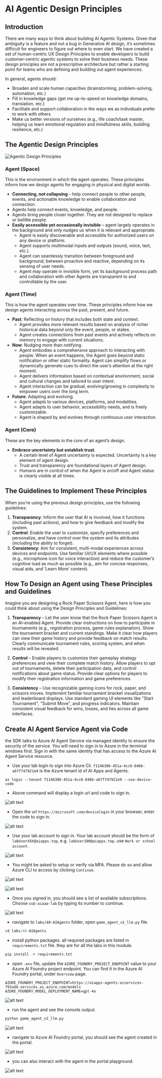 # AI Agentic Design Principles

## Introduction

There are many ways to think about building AI Agentic Systems. Given that ambiguity is a feature and not a bug in Generative AI design, it’s sometimes difficult for engineers to figure out where to even start. We have created a set of human-centric UX Design Principles to enable developers to build customer-centric agentic systems to solve their business needs. These design principles are not a prescriptive architecture but rather a starting point for teams who are defining and building out agent experiences.

In general, agents should:

- Broaden and scale human capacities (brainstorming, problem-solving, automation, etc.)
- Fill in knowledge gaps (get me up-to-speed on knowledge domains, translation, etc.)
- Facilitate and support collaboration in the ways we as individuals prefer to work with others
- Make us better versions of ourselves (e.g., life coach/task master, helping us learn emotional regulation and mindfulness skills, building resilience, etc.)

## The Agentic Design Principles

![Agentic Design Principles](./images/agentic-design-principles.png)

### Agent (Space)

This is the environment in which the agent operates. These principles inform how we design agents for engaging in physical and digital worlds.

- **Connecting, not collapsing** – help connect people to other people, events, and actionable knowledge to enable collaboration and connection.
- Agents help connect events, knowledge, and people.
- Agents bring people closer together. They are not designed to replace or belittle people.
- **Easily accessible yet occasionally invisible** – agent largely operates in the background and only nudges us when it is relevant and appropriate.
  - Agent is easily discoverable and accessible for authorized users on any device or platform.
  - Agent supports multimodal inputs and outputs (sound, voice, text, etc.).
  - Agent can seamlessly transition between foreground and background; between proactive and reactive, depending on its sensing of user needs.
  - Agent may operate in invisible form, yet its background process path and collaboration with other Agents are transparent to and controllable by the user.

### Agent (Time)

This is how the agent operates over time. These principles inform how we design agents interacting across the past, present, and future.

- **Past**: Reflecting on history that includes both state and context.
  - Agent provides more relevant results based on analysis of richer historical data beyond only the event, people, or states.
  - Agent creates connections from past events and actively reflects on memory to engage with current situations.
- **Now**: Nudging more than notifying.
  - Agent embodies a comprehensive approach to interacting with people. When an event happens, the Agent goes beyond static notification or other static formality. Agent can simplify flows or dynamically generate cues to direct the user’s attention at the right moment.
  - Agent delivers information based on contextual environment, social and cultural changes and tailored to user intent.
  - Agent interaction can be gradual, evolving/growing in complexity to empower users over the long term.
- **Future**: Adapting and evolving.
  - Agent adapts to various devices, platforms, and modalities.
  - Agent adapts to user behavior, accessibility needs, and is freely customizable.
  - Agent is shaped by and evolves through continuous user interaction.

### Agent (Core)

These are the key elements in the core of an agent’s design.

- **Embrace uncertainty but establish trust**.
  - A certain level of Agent uncertainty is expected. Uncertainty is a key element of agent design.
  - Trust and transparency are foundational layers of Agent design.
  - Humans are in control of when the Agent is on/off and Agent status is clearly visible at all times.

## The Guidelines to Implement These Principles

When you’re using the previous design principles, use the following guidelines:

1. **Transparency**: Inform the user that AI is involved, how it functions (including past actions), and how to give feedback and modify the system.
2. **Control**: Enable the user to customize, specify preferences and personalize, and have control over the system and its attributes (including the ability to forget).
3. **Consistency**: Aim for consistent, multi-modal experiences across devices and endpoints. Use familiar UI/UX elements where possible (e.g., microphone icon for voice interaction) and reduce the customer’s cognitive load as much as possible (e.g., aim for concise responses, visual aids, and ‘Learn More’ content).

## How To Design an Agent using These Principles and Guidelines

Imagine you are designing a Rock Paper Scissors Agent, here is how you could think about using the Design Principles and Guidelines:

1. **Transparency** – Let the user know that the Rock Paper Scissors Agent is an AI-enabled Agent. Provide clear instructions on how to participate in tournaments (e.g., registration process, game rules explanation). Show the tournament bracket and current standings. Make it clear how players can view their game history and provide feedback on match results. Clearly communicate tournament rules, scoring system, and when results will be revealed.

2. **Control** – Enable players to customize their gameplay strategy preferences and view their complete match history. Allow players to opt out of tournaments, delete their participation data, and control notifications about game status. Provide clear options for players to modify their registration information and game preferences.

3. **Consistency** – Use recognizable gaming icons for rock, paper, and scissors moves. Implement familiar tournament bracket visualizations and leaderboard displays. Use standard gaming UI elements like "Start Tournament", "Submit Move", and progress indicators. Maintain consistent visual feedback for wins, losses, and ties across all game interfaces.


## Create AI Agent Service Agent via Code

the SDK talks to Azure AI Agent Service via managed identity to ensure the security of the service. You will need to sign in to Azure in the terminial windows first. Sign in with the same identity that has access to the Azure AI Agent Service resource.

- Use your lab login to sign into Azure Cli. `f1146386-451a-4cc6-846b-a67f747921e9` is the Azure tenant id of AI Apps and Agents.

```
az login --tenant f1146386-451a-4cc6-846b-a67f747921e9 --use-device-code
```

- Above command will display a login url and code to sign in. 

![alt text](images\image.png)

- Open the url `https://microsoft.com/devicelogin` in your browser, enter the code to sign in.

![alt text](images\image-1.png)

- Use your lab account to sign in. Your lab account should be the form of `labUserXXX@aiapps.top`, e.g. `labUser100@aiapps.top`. use `Work or school account`.

![alt text](images\image-2.png)

- You might be asked to setup or verify via MFA. Please do so and allow Azure CLI to access by clicking `Continue`.

![alt text](images\image-3.png)

![alt text](images\image-4.png)

- Once you signed in, you should see a list of available subscriptions. Choose `sub-aiaaa-lab` by typing its number to continue.

![alt text](images\image-5.png)

- navigate to `labs/40-AIAgents` folder, open `game_agent_v2_llm.py` file.

```python
cd labs/40-AIAgents
```

- install python packages. all required packages are listed in `requirements.txt` file. they are for all the labs in this module.

```python
pip install -r requirements.txt
```

- open `.env` file, update the `AZURE_FOUNDRY_PROJECT_ENDPOINT` value to your Azure AI Foundry project endpoint. You can find it in the Azure AI Foundry portal, under `Overview` page.

```
AZURE_FOUNDRY_PROJECT_ENDPOINT=https://aiapps-agents-aiservices-793ad4.services.ai.azure.com/models
AZURE_FOUNDRY_MODEL_DEPLOYMENT_NAME=gpt-4o
```

![alt text](images\image-6.png)

- run the agent and see the console output.

```python
python game_agent_v2_llm.py
```
![alt text](images\image-7.png)

- navigate to Azure AI Foundry portal, you should see the agent created in the portal.

![alt text](images\image-9.png)

- you can also interact with the agent in the portal playground.

![alt text](images\image-8.png)
